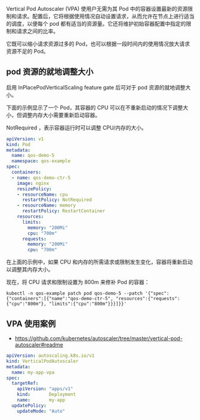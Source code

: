 Vertical Pod Autoscaler (VPA) 使用户无需为其 Pod 中的容器设置最新的资源限制和请求。配置后，它将根据使用情况自动设置请求，从而允许在节点上进行适当的调度，以便每个 pod 都有适当的资源量。它还将维护初始容器配置中指定的限制和请求之间的比率。

它既可以缩小请求资源过多的 Pod，也可以根据一段时间内的使用情况放大请求资源不足的 Pod。

## pod 资源的就地调整大小
启用 InPlacePodVerticalScaling feature gate 后可对于 pod 资源的就地调整大小。

下面的示例显示了一个 Pod，其容器的 CPU 可以在不重新启动的情况下调整大小，但调整内存大小需要重新启动容器。

NotRequired ，表示容器运行时可以调整 CPU/内存的大小。

```yaml
apiVersion: v1
kind: Pod
metadata:
  name: qos-demo-5
  namespace: qos-example
spec:
  containers:
  - name: qos-demo-ctr-5
    image: nginx
    resizePolicy:
    - resourceName: cpu
      restartPolicy: NotRequired
    - resourceName: memory
      restartPolicy: RestartContainer
    resources:
      limits:
        memory: "200Mi"
        cpu: "700m"
      requests:
        memory: "200Mi"
        cpu: "700m"
```

在上面的示例中，如果 CPU 和内存的所需请求或限制发生变化，容器将重新启动以调整其内存大小。

现在，将 CPU 请求和限制设置为 800m 来修补 Pod 的容器：
```
kubectl -n qos-example patch pod qos-demo-5 --patch '{"spec":{"containers":[{"name":"qos-demo-ctr-5", "resources":{"requests":{"cpu":"800m"}, "limits":{"cpu":"800m"}}}]}}'
```

## VPA 使用案例
- https://github.com/kubernetes/autoscaler/tree/master/vertical-pod-autoscaler#readme
```yaml
apiVersion: autoscaling.k8s.io/v1
kind: VerticalPodAutoscaler
metadata:
  name: my-app-vpa
spec:
  targetRef:
    apiVersion: "apps/v1"
    kind:       Deployment
    name:       my-app
  updatePolicy:
    updateMode: "Auto"
```